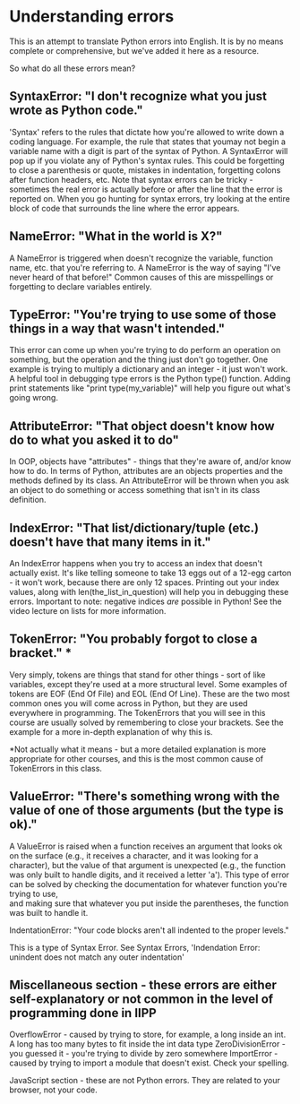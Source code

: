 # Understanding errors

This is an attempt to translate Python errors into English. It is by no means complete or comprehensive, but we've added it here as a resource.

So what do all these errors mean?

SyntaxError: "I don't recognize what you just wrote as Python code."
-------
'Syntax' refers to the rules that dictate how you're allowed to write down a coding language. For example, the rule that states that youmay not begin a variable name with a digit is part of the syntax of Python. A SyntaxError will pop up if you violate any of Python's syntax rules. This could be forgetting to close a parenthesis or quote, mistakes in indentation, forgetting colons after function headers, etc. Note that syntax errors can be tricky - sometimes the real error is actually before or after the line that the error is reported on. When you go hunting for syntax errors, try looking at the entire block of code that surrounds the line where the error appears.

NameError: "What in the world is X?"
-------
A NameError is triggered when doesn't recognize the variable, function name, etc. that you're referring to. A NameError is the way of saying "I've never heard of that before!" Common causes of this are misspellings or forgetting to declare variables entirely.

TypeError: "You're trying to use some of those things in a way that wasn't intended."
-------
This error can come up when you're trying to do perform an operation on something, but the operation and the thing just don't go together. One example is trying to multiply a dictionary and an integer - it just won't work. A helpful tool in debugging type errors is the Python type() function. Adding print statements like "print type(my_variable)" will help you figure out what's going wrong.

AttributeError: "That object doesn't know how do to what you asked it to do"
-------
In OOP, objects have "attributes" - things that they're aware of, and/or know how to do. In terms of Python, attributes are an objects properties and the methods defined by its class. An AttributeError will be thrown when you ask an object to do something or access something that isn't in its class definition.

IndexError: "That list/dictionary/tuple (etc.) doesn't have that many items in it."
-------
An IndexError happens when you try to access an index that doesn't actually exist. It's like telling someone to take 13 eggs out of a 12-egg carton - it won't work, because there are only 12 spaces. Printing out your index values, along with  len(the_list_in_question) will help you in debugging these errors. Important to note: negative indices *are* possible in Python! See the video lecture on lists for more information.

TokenError: "You probably forgot to close a bracket." *
-------
Very simply, tokens are things that stand for other things - sort of like variables, except they're used at a more structural level. Some examples of tokens are EOF (End Of File) and  EOL (End Of Line). These are the two most common ones you will come across in Python, but they are used everywhere in programming. The TokenErrors that you will see in this course are usually solved by remembering to close your brackets. See the example for a more in-depth explanation of why this is.

*Not actually what it means - but a more detailed explanation is more appropriate for other courses, and this is the most common cause of TokenErrors in this class.

ValueError: "There's something wrong with the value of one of those arguments (but the type is ok)."
-------
A ValueError is raised when a function receives an argument that looks ok on the surface (e.g., it receives a character, and it was looking for a character), but the value of that argument is unexpected (e.g., the function was only built to handle digits, and it received a letter 'a'). This type of error can be solved by checking the documentation for whatever function you're trying to use,  
and making sure that whatever you put inside the parentheses, the function was built to handle it.

IndentationError: "Your code blocks aren't all indented to the proper levels."

This is a type of Syntax Error. See Syntax Errors, 'Indendation Error: unindent does not match any outer indentation'

Miscellaneous section - these errors are either self-explanatory or not common in the level of programming done in IIPP
-------
OverflowError - caused by trying to store, for example, a long inside an int. A long has too many bytes to fit inside the int data type 
ZeroDivisionError - you guessed it - you're trying to divide by zero somewhere
ImportError - caused by trying to import a module that doesn't exist. Check your spelling.

JavaScript section - these are not Python errors. They are related to your browser, not your code.